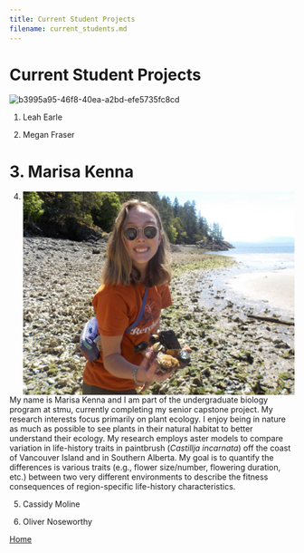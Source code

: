 ```yaml
---
title: Current Student Projects
filename: current_students.md
---
```

# Current Student Projects

![b3995a95-46f8-40ea-a2bd-efe5735fc8cd](https://github.com/mason-kulbaba/mason-kulbaba.github.io/assets/48602491/47ebebc2-a5b2-4036-84c9-52ec34d701bf)


1. Leah Earle

2. Megan Fraser

# 3. Marisa Kenna
4. <img align="left" src="Photos/marisa.jpeg">

My name is Marisa Kenna and I am part of the undergraduate biology program at stmu, currently completing my senior capstone project. My research interests focus primarily on plant ecology. I enjoy being in nature as much as possible to see plants in their natural habitat to better understand their ecology. My research employs aster models to compare variation in life-history traits in paintbrush (_Castillja incarnata_) off the coast of Vancouver Island and in Southern Alberta. My goal is to quantify the differences is various traits (e.g., flower size/number, flowering duration, etc.) between two very different environments to describe the fitness consequences of region-specific life-history characteristics. 

5. Cassidy Moline

6. Oliver Noseworthy 



[Home](index.md)
